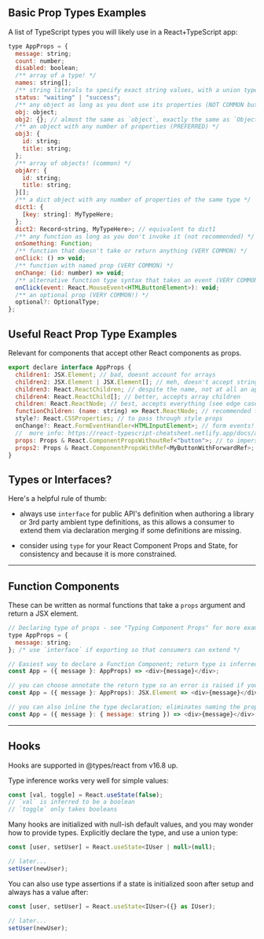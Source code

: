 ## Basic Prop Types Examples

A list of TypeScript types you will likely use in a React+TypeScript app:

```javascript
type AppProps = {
  message: string;
  count: number;
  disabled: boolean;
  /** array of a type! */
  names: string[];
  /** string literals to specify exact string values, with a union type to join them together */
  status: "waiting" | "success";
  /** any object as long as you dont use its properties (NOT COMMON but useful as placeholder) */
  obj: object;
  obj2: {}; // almost the same as `object`, exactly the same as `Object`
  /** an object with any number of properties (PREFERRED) */
  obj3: {
    id: string;
    title: string;
  };
  /** array of objects! (common) */
  objArr: {
    id: string;
    title: string;
  }[];
  /** a dict object with any number of properties of the same type */
  dict1: {
    [key: string]: MyTypeHere;
  };
  dict2: Record<string, MyTypeHere>; // equivalent to dict1
  /** any function as long as you don't invoke it (not recommended) */
  onSomething: Function;
  /** function that doesn't take or return anything (VERY COMMON) */
  onClick: () => void;
  /** function with named prop (VERY COMMON) */
  onChange: (id: number) => void;
  /** alternative function type syntax that takes an event (VERY COMMON) */
  onClick(event: React.MouseEvent<HTMLButtonElement>): void;
  /** an optional prop (VERY COMMON!) */
  optional?: OptionalType;
};
```

## Useful React Prop Type Examples

Relevant for components that accept other React components as props.

```javascript
export declare interface AppProps {
  children1: JSX.Element; // bad, doesnt account for arrays
  children2: JSX.Element | JSX.Element[]; // meh, doesn't accept strings
  children3: React.ReactChildren; // despite the name, not at all an appropriate type; it is a utility
  children4: React.ReactChild[]; // better, accepts array children
  children: React.ReactNode; // best, accepts everything (see edge case below)
  functionChildren: (name: string) => React.ReactNode; // recommended function as a child render prop type
  style?: React.CSSProperties; // to pass through style props
  onChange?: React.FormEventHandler<HTMLInputElement>; // form events! the generic parameter is the type of event.target
  //  more info: https://react-typescript-cheatsheet.netlify.app/docs/advanced/patterns_by_usecase/#wrappingmirroring
  props: Props & React.ComponentPropsWithoutRef<"button">; // to impersonate all the props of a button element and explicitly not forwarding its ref
  props2: Props & React.ComponentPropsWithRef<MyButtonWithForwardRef>; // to impersonate all the props of MyButtonForwardedRef and explicitly forwarding its ref
}
```

## Types or Interfaces?

Here's a helpful rule of thumb:

* always use `interface` for public API's definition when authoring a library or 3rd party ambient type definitions, as this allows a consumer to extend them via declaration merging if some definitions are missing.

* consider using `type` for your React Component Props and State, for consistency and because it is more constrained.

---

## Function Components

These can be written as normal functions that take a `props` argument and return a JSX element.

```javascript
// Declaring type of props - see "Typing Component Props" for more examples
type AppProps = {
  message: string;
}; /* use `interface` if exporting so that consumers can extend */

// Easiest way to declare a Function Component; return type is inferred.
const App = ({ message }: AppProps) => <div>{message}</div>;

// you can choose annotate the return type so an error is raised if you accidentally return some other type
const App = ({ message }: AppProps): JSX.Element => <div>{message}</div>;

// you can also inline the type declaration; eliminates naming the prop types, but looks repetitive
const App = ({ message }: { message: string }) => <div>{message}</div>;
```

---

## Hooks

Hooks are supported in @types/react from v16.8 up.

Type inference works very well for simple values:

```javascript
const [val, toggle] = React.useState(false);
// `val` is inferred to be a boolean
// `toggle` only takes booleans
```

Many hooks are initialized with null-ish default values, and you may wonder how to provide types. Explicitly declare the type, and use a union type:

```javascript
const [user, setUser] = React.useState<IUser | null>(null);

// later...
setUser(newUser);
```

You can also use type assertions if a state is initialized soon after setup and always has a value after:

```javascript
const [user, setUser] = React.useState<IUser>({} as IUser);

// later...
setUser(newUser);
```